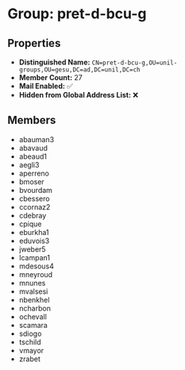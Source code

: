 # Group: pret-d-bcu-g

## Properties

- **Distinguished Name:** `CN=pret-d-bcu-g,OU=unil-groups,OU=gesu,DC=ad,DC=unil,DC=ch`
- **Member Count:** 27
- **Mail Enabled:** ✅
- **Hidden from Global Address List:** ❌

## Members

- abauman3
- abavaud
- abeaud1
- aegli3
- aperreno
- bmoser
- bvourdam
- cbessero
- ccornaz2
- cdebray
- cpique
- eburkha1
- eduvois3
- jweber5
- lcampan1
- mdesous4
- mneyroud
- mnunes
- mvalsesi
- nbenkhel
- ncharbon
- ochevall
- scamara
- sdiogo
- tschild
- vmayor
- zrabet
